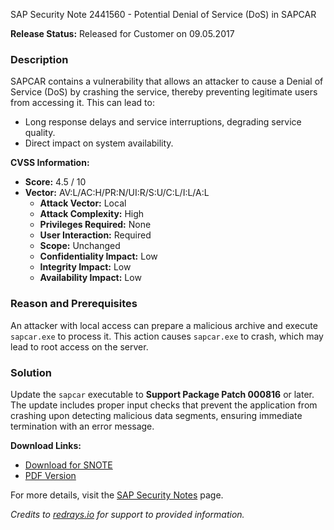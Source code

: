SAP Security Note 2441560 - Potential Denial of Service (DoS) in SAPCAR

**Release Status:** Released for Customer on 09.05.2017

### **Description**
SAPCAR contains a vulnerability that allows an attacker to cause a Denial of Service (DoS) by crashing the service, thereby preventing legitimate users from accessing it. This can lead to:
- Long response delays and service interruptions, degrading service quality.
- Direct impact on system availability.

**CVSS Information:**
- **Score:** 4.5 / 10
- **Vector:** AV:L/AC:H/PR:N/UI:R/S:U/C:L/I:L/A:L
  - **Attack Vector:** Local
  - **Attack Complexity:** High
  - **Privileges Required:** None
  - **User Interaction:** Required
  - **Scope:** Unchanged
  - **Confidentiality Impact:** Low
  - **Integrity Impact:** Low
  - **Availability Impact:** Low

### **Reason and Prerequisites**
An attacker with local access can prepare a malicious archive and execute `sapcar.exe` to process it. This action causes `sapcar.exe` to crash, which may lead to root access on the server.

### **Solution**
Update the `sapcar` executable to **Support Package Patch 000816** or later. The update includes proper input checks that prevent the application from crashing upon detecting malicious data segments, ensuring immediate termination with an error message.

**Download Links:**
- [Download for SNOTE](https://me.sap.com/notes/0002441560/download)
- [PDF Version](https://userapps.support.sap.com/sap/support/sfm/notes/print/0002441560?language=en-US&token=41AC791F322FD9793DC918214F2FAC1C)

For more details, visit the [SAP Security Notes](https://me.sap.com/securitynotes) page.

_Credits to [redrays.io](https://redrays.io) for support to provided information._